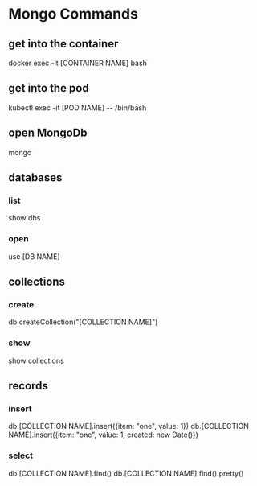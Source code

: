 # Mongo Commands

## get into the container
docker exec -it [CONTAINER NAME] bash

## get into the pod
kubectl exec -it [POD NAME] -- /bin/bash

## open MongoDb
mongo

## databases
### list
show dbs

### open
use [DB NAME]

## collections
### create
db.createCollection("[COLLECTION NAME]")

### show
show collections

## records
### insert
db.[COLLECTION NAME].insert({item: "one", value: 1})
db.[COLLECTION NAME].insert({item: "one", value: 1, created: new Date()})

### select
db.[COLLECTION NAME].find()
db.[COLLECTION NAME].find().pretty()